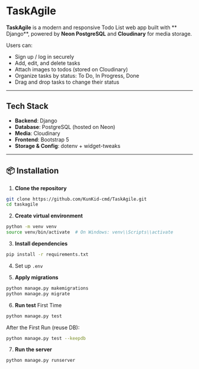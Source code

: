 # TaskAgile

**TaskAgile** is a modern and responsive Todo List web app built with **
Django**, powered by **Neon PostgreSQL** and **Cloudinary** for media storage.

Users can:

- Sign up / log in securely
- Add, edit, and delete tasks
- Attach images to todos (stored on Cloudinary)
- Organize tasks by status: To Do, In Progress, Done
- Drag and drop tasks to change their status

---

## Tech Stack

- **Backend**: Django
- **Database**: PostgreSQL (hosted on Neon)
- **Media**: Cloudinary
- **Frontend**: Bootstrap 5
- **Storage & Config**: dotenv + widget-tweaks

---

## 📦 Installation

1. **Clone the repository**

```bash
git clone https://github.com/KunKid-cmd/TaskAgile.git
cd taskagile
```

2. **Create virtual environment**

```bash
python -m venv venv
source venv/bin/activate  # On Windows: venv\\Scripts\\activate
```

3. **Install dependencies**

```bash
pip install -r requirements.txt
```

4. Set up ```.env```

5. **Apply migrations**

```bash
python manage.py makemigrations
python manage.py migrate
```

6. **Run test**
   First Time

```bash
python manage.py test
```

After the First Run (reuse DB):

```bash
python manage.py test --keepdb
```

7. **Run the server**

```bash
python manage.py runserver
```